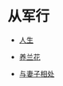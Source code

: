 # 从军行

- [人生](./2023_09_20_life_experience.md)

- [养兰花](./2023_09_22_growing_orchids.md)

- [与妻子相处](./2023_09_22_get_along_with_wife.md)